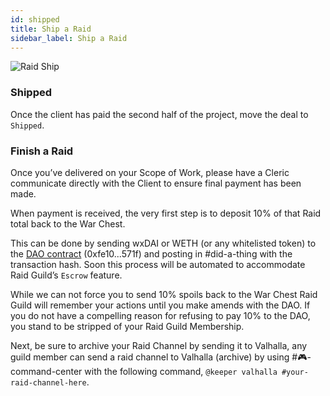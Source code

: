 ```yaml
---
id: shipped
title: Ship a Raid
sidebar_label: Ship a Raid
---
```


![Raid Ship](https://user-images.githubusercontent.com/93854208/172767777-437498e1-f68b-4937-bf7c-c16a6af1e0d2.png)


### Shipped

Once the client has paid the second half of the project, move the deal to `Shipped`.

### Finish a Raid

Once you’ve delivered on your Scope of Work, please have a Cleric communicate directly with the Client to ensure final payment has been made.

When payment is received, the very first step is to deposit 10% of that Raid total back to the War Chest.

This can be done by sending wxDAI or WETH (or any whitelisted token) to the [DAO contract](https://blockscout.com/poa/xdai/address/0xfe1084bC16427e5EB7f13Fc19bCD4E641F7d571f) (0xfe10...571f) and posting in <span class='channels'>#did-a-thing</span> with the transaction hash. Soon this process will be automated to accommodate Raid Guild’s `Escrow` feature.

While we can not force you to send 10% spoils back to the War Chest Raid Guild will remember your actions until you make amends with the DAO. If you do not have a compelling reason for refusing to pay 10% to the DAO, you stand to be stripped of your Raid Guild Membership.

Next, be sure to archive your Raid Channel by sending it to Valhalla, any guild member can send a raid channel to Valhalla (archive) by using <span class='channels'>#🎮-command-center</span> with the following command, `@keeper valhalla #your-raid-channel-here`.
